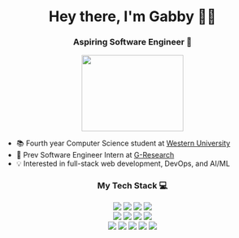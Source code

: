 <h1 align="center">Hey there, I'm Gabby 👋🏼 </h1>

<h3 align="center">Aspiring Software Engineer 💫</h3> 
<p align="center">
  <img align="center" src="https://i.imgur.com/IkdLIvu.gif" width="200px" height="150px"/>
</p>

- 📚 Fourth year Computer Science student at [Western University](https://www.uwo.ca/)
- 💼 Prev Software Engineer Intern at [G-Research](https://www.linkedin.com/company/g-research/)
- 💡 Interested in full-stack web development, DevOps, and AI/ML


<h3 align="center">My Tech Stack 💻</h3> 
<div align="center">
 <img src ="https://img.shields.io/badge/Vue.js-35495E?style=for-the-badge&logo=vue.js&logoColor=4FC08D" />
 <img src="https://img.shields.io/badge/react-%2320232a.svg?style=for-the-badge&logo=react&logoColor=%2361DAFB"  />
 <img src="https://img.shields.io/badge/Node.js-43853D?style=for-the-badge&logo=node.js&logoColor=white" /> 
<!--   add nest.js?  -->
 <img src="https://img.shields.io/badge/Jest-323330?style=for-the-badge&logo=Jest&logoColor=white" />
 <br/>
 <img src="https://img.shields.io/badge/PostgreSQL-316192?style=for-the-badge&logo=postgresql&logoColor=white" />
 <img src="https://img.shields.io/badge/Prisma-3982CE?style=for-the-badge&logo=Prisma&logoColor=white" />
<!--   add graphql -->
 <img src="https://img.shields.io/badge/MySQL-005C84?style=for-the-badge&logo=mysql&logoColor=white" />
 <img src="https://img.shields.io/badge/MongoDB-4EA94B?style=for-the-badge&logo=mongodb&logoColor=white" />
 <br/>
 <img src="https://img.shields.io/badge/Python-3776AB?style=for-the-badge&logo=python&logoColor=white" />
 <img src="https://img.shields.io/badge/TypeScript-007ACC?style=for-the-badge&logo=typescript&logoColor=white" />
 <img src="https://img.shields.io/badge/Java-ED8B00?style=for-the-badge&logo=openjdk&logoColor=white" />
 <img src="https://img.shields.io/badge/C-00599C?style=for-the-badge&logo=c&logoColor=white" />
 <img src="https://img.shields.io/badge/PHP-777BB4?style=for-the-badge&logo=php&logoColor=white" />
</div>

<!-- <br>  
<p align="center">
  <img src="https://github-readme-stats.vercel.app/api?username=pidgey0403&count_private=true&show_icons=true&theme=transparent">
</p> -->
